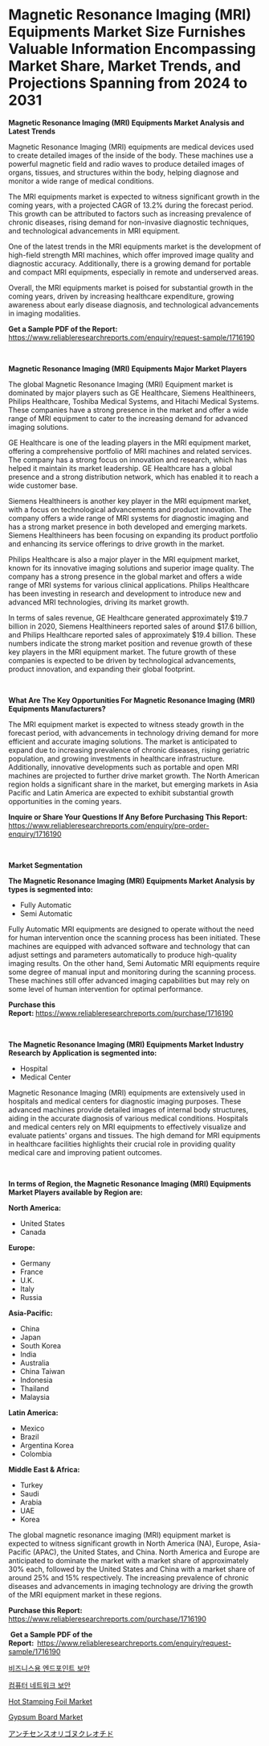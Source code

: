 <p><h1>Magnetic Resonance Imaging (MRI) Equipments Market Size Furnishes Valuable Information Encompassing Market Share, Market Trends, and Projections Spanning from 2024 to 2031</h1></p><p><strong>Magnetic Resonance Imaging (MRI) Equipments Market Analysis and Latest Trends</strong></p>
<p><p>Magnetic Resonance Imaging (MRI) equipments are medical devices used to create detailed images of the inside of the body. These machines use a powerful magnetic field and radio waves to produce detailed images of organs, tissues, and structures within the body, helping diagnose and monitor a wide range of medical conditions.</p><p>The MRI equipments market is expected to witness significant growth in the coming years, with a projected CAGR of 13.2% during the forecast period. This growth can be attributed to factors such as increasing prevalence of chronic diseases, rising demand for non-invasive diagnostic techniques, and technological advancements in MRI equipment.</p><p>One of the latest trends in the MRI equipments market is the development of high-field strength MRI machines, which offer improved image quality and diagnostic accuracy. Additionally, there is a growing demand for portable and compact MRI equipments, especially in remote and underserved areas.</p><p>Overall, the MRI equipments market is poised for substantial growth in the coming years, driven by increasing healthcare expenditure, growing awareness about early disease diagnosis, and technological advancements in imaging modalities.</p></p>
<p><strong>Get a Sample PDF of the Report:&nbsp;</strong> <a href="https://www.reliableresearchreports.com/enquiry/request-sample/1716190">https://www.reliableresearchreports.com/enquiry/request-sample/1716190</a></p>
<p>&nbsp;</p>
<p><strong>Magnetic Resonance Imaging (MRI) Equipments Major Market Players</strong></p>
<p><p>The global Magnetic Resonance Imaging (MRI) Equipment market is dominated by major players such as GE Healthcare, Siemens Healthineers, Philips Healthcare, Toshiba Medical Systems, and Hitachi Medical Systems. These companies have a strong presence in the market and offer a wide range of MRI equipment to cater to the increasing demand for advanced imaging solutions.</p><p>GE Healthcare is one of the leading players in the MRI equipment market, offering a comprehensive portfolio of MRI machines and related services. The company has a strong focus on innovation and research, which has helped it maintain its market leadership. GE Healthcare has a global presence and a strong distribution network, which has enabled it to reach a wide customer base.</p><p>Siemens Healthineers is another key player in the MRI equipment market, with a focus on technological advancements and product innovation. The company offers a wide range of MRI systems for diagnostic imaging and has a strong market presence in both developed and emerging markets. Siemens Healthineers has been focusing on expanding its product portfolio and enhancing its service offerings to drive growth in the market.</p><p>Philips Healthcare is also a major player in the MRI equipment market, known for its innovative imaging solutions and superior image quality. The company has a strong presence in the global market and offers a wide range of MRI systems for various clinical applications. Philips Healthcare has been investing in research and development to introduce new and advanced MRI technologies, driving its market growth.</p><p>In terms of sales revenue, GE Healthcare generated approximately $19.7 billion in 2020, Siemens Healthineers reported sales of around $17.6 billion, and Philips Healthcare reported sales of approximately $19.4 billion. These numbers indicate the strong market position and revenue growth of these key players in the MRI equipment market. The future growth of these companies is expected to be driven by technological advancements, product innovation, and expanding their global footprint.</p></p>
<p>&nbsp;</p>
<p><strong>What Are The Key Opportunities For Magnetic Resonance Imaging (MRI) Equipments Manufacturers?</strong></p>
<p><p>The MRI equipment market is expected to witness steady growth in the forecast period, with advancements in technology driving demand for more efficient and accurate imaging solutions. The market is anticipated to expand due to increasing prevalence of chronic diseases, rising geriatric population, and growing investments in healthcare infrastructure. Additionally, innovative developments such as portable and open MRI machines are projected to further drive market growth. The North American region holds a significant share in the market, but emerging markets in Asia Pacific and Latin America are expected to exhibit substantial growth opportunities in the coming years.</p></p>
<p><strong>Inquire or Share Your Questions If Any Before Purchasing This Report:</strong> <a href="https://www.reliableresearchreports.com/enquiry/pre-order-enquiry/1716190">https://www.reliableresearchreports.com/enquiry/pre-order-enquiry/1716190</a></p>
<p>&nbsp;</p>
<p><strong>Market Segmentation</strong></p>
<p><strong>The Magnetic Resonance Imaging (MRI) Equipments Market Analysis by types is segmented into:</strong></p>
<p><ul><li>Fully Automatic</li><li>Semi Automatic</li></ul></p>
<p><p>Fully Automatic MRI equipments are designed to operate without the need for human intervention once the scanning process has been initiated. These machines are equipped with advanced software and technology that can adjust settings and parameters automatically to produce high-quality imaging results. On the other hand, Semi Automatic MRI equipments require some degree of manual input and monitoring during the scanning process. These machines still offer advanced imaging capabilities but may rely on some level of human intervention for optimal performance.</p></p>
<p><strong>Purchase this Report:&nbsp;</strong><a href="https://www.reliableresearchreports.com/purchase/1716190">https://www.reliableresearchreports.com/purchase/1716190</a></p>
<p>&nbsp;</p>
<p><strong>The Magnetic Resonance Imaging (MRI) Equipments Market Industry Research by Application is segmented into:</strong></p>
<p><ul><li>Hospital</li><li>Medical Center</li></ul></p>
<p><p>Magnetic Resonance Imaging (MRI) equipments are extensively used in hospitals and medical centers for diagnostic imaging purposes. These advanced machines provide detailed images of internal body structures, aiding in the accurate diagnosis of various medical conditions. Hospitals and medical centers rely on MRI equipments to effectively visualize and evaluate patients' organs and tissues. The high demand for MRI equipments in healthcare facilities highlights their crucial role in providing quality medical care and improving patient outcomes.</p></p>
<p>&nbsp;</p>
<p><strong>In terms of Region, the Magnetic Resonance Imaging (MRI) Equipments Market Players available by Region are:</strong></p>
<p>
    <p> <strong> North America: </strong>
        <ul>
            <li>United States</li>
            <li>Canada</li>
        </ul>
        </p> 
    <p> <strong> Europe: </strong>
        <ul>
            <li>Germany</li>
            <li>France</li>
            <li>U.K.</li>
            <li>Italy</li>
            <li>Russia</li>
        </ul>
        </p> 
    <p> <strong> Asia-Pacific: </strong>
        <ul>
            <li>China</li>
            <li>Japan</li>
            <li>South Korea</li>
            <li>India</li>
            <li>Australia</li>
            <li>China Taiwan</li>
            <li>Indonesia</li>
            <li>Thailand</li>
            <li>Malaysia</li>
        </ul>
        </p> 
    <p> <strong> Latin America: </strong>
        <ul>
            <li>Mexico</li>
            <li>Brazil</li>
            <li>Argentina Korea</li>
            <li>Colombia</li>
        </ul>
        </p> 
    <p> <strong> Middle East & Africa: </strong>
        <ul>
            <li>Turkey</li>
            <li>Saudi</li>
            <li>Arabia</li>
            <li>UAE</li>
            <li>Korea</li>
        </ul>
    </p>
    </p>
<p><p>The global magnetic resonance imaging (MRI) equipment market is expected to witness significant growth in North America (NA), Europe, Asia-Pacific (APAC), the United States, and China. North America and Europe are anticipated to dominate the market with a market share of approximately 30% each, followed by the United States and China with a market share of around 25% and 15% respectively. The increasing prevalence of chronic diseases and advancements in imaging technology are driving the growth of the MRI equipment market in these regions.</p></p>
<p><strong>Purchase this Report: </strong><a href="https://www.reliableresearchreports.com/purchase/1716190">https://www.reliableresearchreports.com/purchase/1716190</a></p>
<p>&nbsp;<strong>Get a Sample PDF of the Report:&nbsp;&nbsp;</strong><a href="https://www.reliableresearchreports.com/enquiry/request-sample/1716190">https://www.reliableresearchreports.com/enquiry/request-sample/1716190</a></p>
<p><strong></strong></p>
<p><p><a href="https://medium.com/@angelnienowdseej3e45z3p8c/%EB%B9%84%EC%A6%88%EB%8B%88%EC%8A%A4-%EC%8B%9C%EC%9E%A5-%EB%B6%84%EC%84%9D%EC%9D%84%EC%9C%84%ED%95%9C-%EC%97%94%EB%93%9C-%ED%8F%AC%EC%9D%B8%ED%8A%B8-%EB%B3%B4%EC%95%88-%ED%95%B4%EB%8B%B9-cagr-%EC%8B%9C%EC%9E%A5-%EC%84%B8%EB%B6%84%ED%99%94-%EB%B0%8F-%EA%B8%80%EB%A1%9C%EB%B2%8C-%EC%82%B0%EC%97%85-%EA%B0%9C%EC%9A%94-a7bec8f53e61">비즈니스용 엔드포인트 보안</a></p><p><a href="https://medium.com/@angelnienowdseej3e45z3p8c/%EC%BB%B4%ED%93%A8%ED%84%B0-%EB%84%A4%ED%8A%B8%EC%9B%8C%ED%81%AC-%EB%B3%B4%EC%95%88-%EC%8B%9C%EC%9E%A5-2031%EB%85%84%EA%B9%8C%EC%A7%80%EC%9D%98-%EB%8F%99%ED%96%A5-%EC%98%88%EC%B8%A1-%EB%B0%8F-%EA%B2%BD%EC%9F%81-%EB%B6%84%EC%84%9D-52507bc3b931">컴퓨터 네트워크 보안</a></p><p><a href="https://view.publitas.com/reportprime-1/decoding-the-hot-stamping-foil-market-a-deep-dive-into-the-latest-market-trends-market-segmentation-and-competitive-analysis/">Hot Stamping Foil Market</a></p><p><a href="https://view.publitas.com/reportprime-1/gypsum-board-market-challenges-opportunities-and-growth-drivers-and-major-market-players-forecasted-for-period-from-2024-2031/">Gypsum Board Market</a></p><p><a href="https://medium.com/@reyeshowell655/%E3%82%A2%E3%83%B3%E3%83%81%E3%82%BB%E3%83%B3%E3%82%B9%E3%82%AA%E3%83%AA%E3%82%B4%E3%83%8C%E3%82%AF%E3%83%AC%E3%82%AA%E3%83%81%E3%83%89%E5%B8%82%E5%A0%B4%E3%81%AE%E5%88%86%E6%9E%90%E3%81%A82024%E5%B9%B4%E3%81%8B%E3%82%892031%E5%B9%B4%E3%81%AE%E4%BA%88%E6%B8%AC%E3%81%95%E3%82%8C%E3%82%8B%E8%A6%8F%E6%A8%A1-79b7daf7458d">アンチセンスオリゴヌクレオチド</a></p></p>